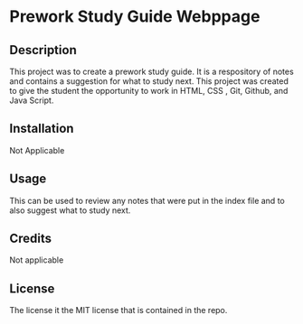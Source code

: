 # Prework Study Guide Webppage

## Description

This project was to create a prework study guide. It is a respository of notes and contains a suggestion
for what to study next. This project was created to give the student the opportunity to work in HTML, CSS
, Git, Github, and Java Script.


## Installation

Not Applicable

## Usage

This can be used to review any notes that were put in the index file and to also suggest what to study
next. 

## Credits

Not applicable

## License

The license it the MIT license that is contained in the repo. 


